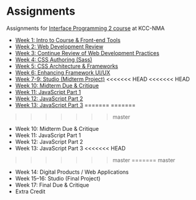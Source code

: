 # Assignments
Assignments for [Interface Programming 2 course](https://github.com/kcc-nma-art258) at KCC-NMA

- [Week 1: Intro to Course & Front-end Tools](week-1/README.md)
- [Week 2: Web Development Review](week-2/README.md)
- [Week 3: Continue Review of Web Development Practices](week-3/README.md)
- [Week 4: CSS Authoring (Sass)](week-4/README.md)
- [Week 5: CSS Architecture & Frameworks](week-5/README.md)
- [Week 6: Enhancing Framework UI/UX](week-6/README.md)
- [Week 7-9: Studio (Midterm Project)](week-7/README.md)
<<<<<<< HEAD
<<<<<<< HEAD
- [Week 10: Midterm Due & Critique](//github.com/kcc-nma-art258/midterm/blob/master/README.md)
- [Week 11: JavaScript Part 1](week-11/README.md)
- [Week 12: JavaScript Part 2](week-12/README.md)
- [Week 13: JavaScript Part 3](week-13/README.md)
=======
=======
>>>>>>> master
- Week 10: Midterm Due & Critique
- Week 11: JavaScript Part 1
- Week 12: JavaScript Part 2
- Week 13: JavaScript Part 3
<<<<<<< HEAD
>>>>>>> master
=======
>>>>>>> master
- Week 14: Digital Products / Web Applications
- Week 15–16: Studio (Final Project)
- Week 17: Final Due & Critique
- Extra Credit